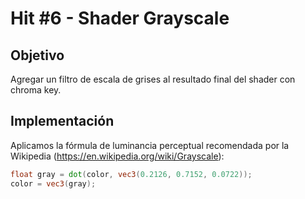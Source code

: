 # Hit #6 - Shader Grayscale

## Objetivo

Agregar un filtro de escala de grises al resultado final del shader con chroma key.

## Implementación

Aplicamos la fórmula de luminancia perceptual recomendada por la Wikipedia (https://en.wikipedia.org/wiki/Grayscale):

```glsl
float gray = dot(color, vec3(0.2126, 0.7152, 0.0722));
color = vec3(gray);
```
